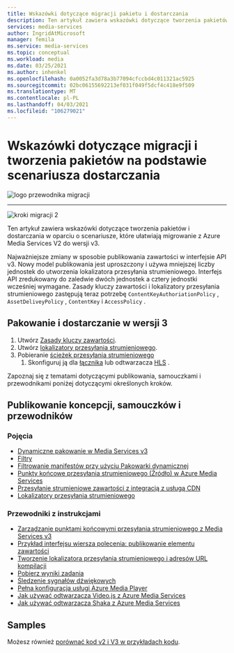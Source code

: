 ```yaml
---
title: Wskazówki dotyczące migracji pakietu i dostarczania
description: Ten artykuł zawiera wskazówki dotyczące tworzenia pakietów i dostarczania na podstawie scenariuszy, które ułatwiają migrowanie z Azure Media Services V2 do wersji v3.
services: media-services
author: IngridAtMicrosoft
manager: femila
ms.service: media-services
ms.topic: conceptual
ms.workload: media
ms.date: 03/25/2021
ms.author: inhenkel
ms.openlocfilehash: 0a0052fa3d78a3b77094cfccbd4c011321ac5925
ms.sourcegitcommit: 02bc06155692213ef031f049f5dcf4c418e9f509
ms.translationtype: MT
ms.contentlocale: pl-PL
ms.lasthandoff: 04/03/2021
ms.locfileid: "106279021"
---
```

# <a name="packaging-and-delivery-scenario-based-migration-guidance"></a>Wskazówki dotyczące migracji i tworzenia pakietów na podstawie scenariusza dostarczania

![logo przewodnika migracji](./media/migration-guide/azure-media-services-logo-migration-guide.svg)

<hr color="#5ea0ef" size="10">

![kroki migracji 2](./media/migration-guide/steps-4.svg)

Ten artykuł zawiera wskazówki dotyczące tworzenia pakietów i dostarczania w oparciu o scenariusze, które ułatwiają migrowanie z Azure Media Services V2 do wersji v3.

Najważniejsze zmiany w sposobie publikowania zawartości w interfejsie API v3. Nowy model publikowania jest uproszczony i używa mniejszej liczby jednostek do utworzenia lokalizatora przesyłania strumieniowego. Interfejs API zredukowany do zaledwie dwóch jednostek a cztery jednostki wcześniej wymagane. Zasady kluczy zawartości i lokalizatory przesyłania strumieniowego zastępują teraz potrzebę `ContentKeyAuthoriationPolicy` , `AssetDeliveyPolicy` , `ContentKey` i `AccessPolicy` .

## <a name="packaging-and-delivery-in-v3"></a>Pakowanie i dostarczanie w wersji 3

1. Utwórz [Zasady kluczy zawartości](drm-content-key-policy-concept.md).
1. Utwórz [lokalizatory przesyłania strumieniowego](stream-streaming-locators-concept.md).
1. Pobieranie [ścieżek przesyłania strumieniowego](create-streaming-locator-build-url.md) 
    1. Skonfiguruj ją dla [łącznika](encode-dynamic-packaging-concept.md#mpeg-dash-protocol) lub odtwarzacza [HLS](encode-dynamic-packaging-concept.md#hls-protocol) .

Zapoznaj się z tematami dotyczącymi publikowania, samouczkami i przewodnikami poniżej dotyczącymi określonych kroków.

## <a name="publishing-concepts-tutorials-and-how-to-guides"></a>Publikowanie koncepcji, samouczków i przewodników

### <a name="concepts"></a>Pojęcia

- [Dynamiczne pakowanie w Media Services v3](encode-dynamic-packaging-concept.md)
- [Filtry](filters-concept.md)
- [Filtrowanie manifestów przy użyciu Pakowarki dynamicznej](filters-dynamic-manifest-concept.md)
- [Punkty końcowe przesyłania strumieniowego (Źródło) w Azure Media Services](stream-streaming-endpoint-concept.md)
- [Przesyłanie strumieniowe zawartości z integracją z usługą CDN](stream-scale-streaming-cdn-concept.md)
- [Lokalizatory przesyłania strumieniowego](stream-streaming-locators-concept.md)

### <a name="how-to-guides"></a>Przewodniki z instrukcjami

- [Zarządzanie punktami końcowymi przesyłania strumieniowego z Media Services v3](stream-manage-streaming-endpoints-how-to.md)
- [Przykład interfejsu wiersza polecenia: publikowanie elementu zawartości](cli-publish-asset.md)
- [Tworzenie lokalizatora przesyłania strumieniowego i adresów URL kompilacji](create-streaming-locator-build-url.md)
- [Pobierz wyniki zadania](job-download-results-how-to.md)
- [Śledzenie sygnałów dźwiękowych](signal-descriptive-audio-howto.md)
- [Pełna konfiguracja usługi Azure Media Player](../azure-media-player/azure-media-player-full-setup.md)
- [Jak używać odtwarzacza Video.js z Azure Media Services](player-how-to-video-js-player.md)
- [Jak używać odtwarzacza Shaka z Azure Media Services](player-shaka-player-how-to.md)

## <a name="samples"></a>Samples

Możesz również [porównać kod v2 i V3 w przykładach kodu](migrate-v-2-v-3-migration-samples.md).
